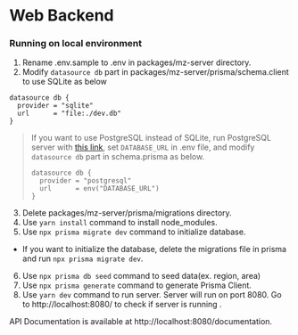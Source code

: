 # Web Backend

### Running on local environment

1. Rename .env.sample to .env in packages/mz-server directory.
2. Modify `datasource db` part in packages/mz-server/prisma/schema.client to use SQLite as below

```
datasource db {
  provider = "sqlite"
  url      = "file:./dev.db"
}
```

> If you want to use PostgreSQL instead of SQLite, run PostgreSQL server with [this link](../mz-server/dockers/postgresql/README.md), set `DATABASE_URL` in .env file, and modify `datasource db` part in schema.prisma as below.
>
> ```
> datasource db {
>   provider = "postgresql"
>   url      = env("DATABASE_URL")
> }
> ```

3. Delete packages/mz-server/prisma/migrations directory.
4. Use `yarn install` command to install node_modules.
5. Use `npx prisma migrate dev` command to initialize database.

- If you want to initialize the database, delete the migrations file in prisma and run `npx prisma migrate dev`.

6. Use `npx prisma db seed` command to seed data(ex. region, area)
7. Use `npx prisma generate` command to generate Prisma Client.
8. Use `yarn dev` command to run server. Server will run on port 8080. Go to http://localhost:8080/ to check if server is running .

API Documentation is available at http://localhost:8080/documentation.
